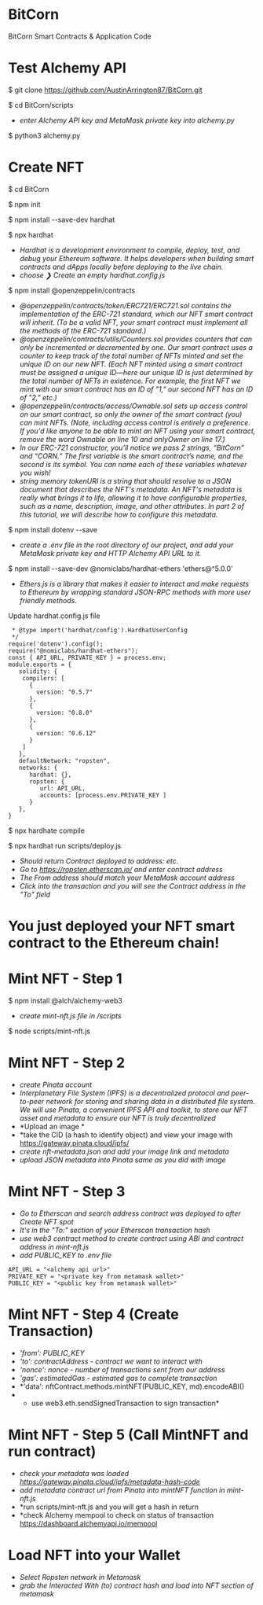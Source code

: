 # BitCorn
BitCorn Smart Contracts &amp; Application Code

# Test Alchemy API
$ git clone https://github.com/AustinArrington87/BitCorn.git

$ cd BitCorn/scripts
* *enter Alchemy API key and MetaMask private key into alchemy.py*

$ python3 alchemy.py

# Create NFT 

$ cd BitCorn

$ npm init 

$ npm install --save-dev hardhat

$ npx hardhat

* *Hardhat is a development environment to compile, deploy, test, and debug your Ethereum software. It helps developers when building smart contracts and dApps locally before deploying to the live chain.*
* *choose ❯ Create an empty hardhat.config.js*

$ npm install @openzeppelin/contracts

* *@openzeppelin/contracts/token/ERC721/ERC721.sol contains the implementation of the ERC-721 standard, which our NFT smart contract will inherit. (To be a valid NFT, your smart contract must implement all the methods of the ERC-721 standard.)*
* *@openzeppelin/contracts/utils/Counters.sol provides counters that can only be incremented or decremented by one. Our smart contract uses a counter to keep track of the total number of NFTs minted and set the unique ID on our new NFT. (Each NFT minted using a smart contract must be assigned a unique ID—here our unique ID is just determined by the total number of NFTs in existence. For example, the first NFT we mint with our smart contract has an ID of "1," our second NFT has an ID of "2," etc.)*
* *@openzeppelin/contracts/access/Ownable.sol sets up access control on our smart contract, so only the owner of the smart contract (you) can mint NFTs. (Note, including access control is entirely a preference. If you'd like anyone to be able to mint an NFT using your smart contract, remove the word Ownable on line 10 and onlyOwner on line 17.)*
* *In our ERC-721 constructor, you’ll notice we pass 2 strings, “BitCorn” and “CORN.” The first variable is the smart contract’s name, and the second is its symbol. You can name each of these variables whatever you wish!*
* *string memory tokenURI is a string that should resolve to a JSON document that describes the NFT's metadata. An NFT's metadata is really what brings it to life, allowing it to have configurable properties, such as a name, description, image, and other attributes. In part 2 of this tutorial, we will describe how to configure this metadata.*

$ npm install dotenv --save
* *create a .env file in the root directory of our project, and add your MetaMask private key and HTTP Alchemy API URL to it.*

$ npm install --save-dev @nomiclabs/hardhat-ethers 'ethers@^5.0.0'
* *Ethers.js is a library that makes it easier to interact and make requests to Ethereum by wrapping standard JSON-RPC methods with more user friendly methods.*

Update hardhat.config.js file 

```/**
 * @type import('hardhat/config').HardhatUserConfig
 */
require('dotenv').config();
require("@nomiclabs/hardhat-ethers");
const { API_URL, PRIVATE_KEY } = process.env;
module.exports = {
   solidity: {
    compilers: [
      {
        version: "0.5.7"
      },
      {
        version: "0.8.0"
      },
      {
        version: "0.6.12"
      }
    ]
   },
   defaultNetwork: "ropsten",
   networks: {
      hardhat: {},
      ropsten: {
         url: API_URL,
         accounts: [process.env.PRIVATE_KEY ]
      }
   },
}
```

$ npx hardhate compile

$ npx hardhat run scripts/deploy.js
* *Should return Contract deployed to address: etc.*
* *Go to https://ropsten.etherscan.io/ and enter contract address*
* *The From address should match your MetaMask account address*
* *Click into the transaction and you will see the Contract address in the "To" field*

 # You just deployed your NFT smart contract to the Ethereum chain!

# Mint NFT - Step 1

$ npm install @alch/alchemy-web3
* *create mint-nft.js file in /scripts*

$ node scripts/mint-nft.js

# Mint NFT - Step 2
* *create Pinata account*
* *Interplanetary File System (IPFS) is a decentralized protocol and peer-to-peer network for storing and sharing data in a distributed file system. We will use Pinata, a convenient IPFS API and toolkit, to store our NFT asset and metadata to ensure our NFT is truly decentralized*
* *Upload an image *
* *take the CID (a hash to identify object) and view your image with https://gateway.pinata.cloud/ipfs/<hash-code>
* *create nft-metadata.json and add your image link and metadata* 
* *upload JSON metadata into Pinata same as you did with image*

# Mint NFT - Step 3
* *Go to Etherscan and search address contract was deployed to after Create NFT spot*
* *It's in the "To:" section of your Etherscan transaction hash*
* *use web3 contract method to create contract using ABI and contract address in mint-nft.js*
* *add PUBLIC_KEY to .env file*
```
API_URL = "<alchemy api url>"
PRIVATE_KEY = "<private key from metamask wallet>"
PUBLIC_KEY = "<public key from metamask wallet>"
```

# Mint NFT - Step 4 (Create Transaction)
* *'from': PUBLIC_KEY*
* *'to': contractAddress - contract we want to interact with*
* *'nonce': nonce - number of transactions sent from our address*
* *'gas': estimatedGas - estimated gas to complete transaction*
* *'data': nftContract.methods.mintNFT(PUBLIC_KEY, md).encodeABI()
* * use web3.eth.sendSignedTransaction to sign transaction* 

# Mint NFT - Step 5 (Call MintNFT and run contract)
* *check your metadata was loaded https://gateway.pinata.cloud/ipfs/metadata-hash-code*
* *add metadata contract url from Pinata into mintNFT function in mint-nft.js*
* *run scripts/mint-nft.js and you will get a hash in return 
* *check Alchemy mempool to check on status of transaction https://dashboard.alchemyapi.io/mempool


# Load NFT into your Wallet
* *Select Ropsten network in Metamask*
* *grab the Interacted With (to) contract hash and load into NFT section of metamask*










